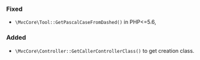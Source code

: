 ### Fixed
- `\MvcCore\Tool::GetPascalCaseFromDashed()` in PHP<=5.6,

### Added
- `\MvcCore\Controller::GetCallerControllerClass()` to get creation class.